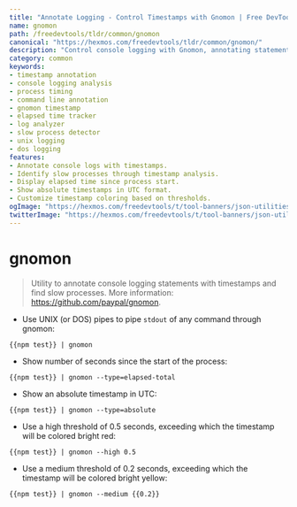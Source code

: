 ```yaml
---
title: "Annotate Logging - Control Timestamps with Gnomon | Free DevTools"
name: gnomon
path: /freedevtools/tldr/common/gnomon
canonical: "https://hexmos.com/freedevtools/tldr/common/gnomon/"
description: "Control console logging with Gnomon, annotating statements with timestamps to find slow processes. Free online tool, no registration required."
category: common
keywords:
- timestamp annotation
- console logging analysis
- process timing
- command line annotation
- gnomon timestamp
- elapsed time tracker
- log analyzer
- slow process detector
- unix logging
- dos logging
features:
- Annotate console logs with timestamps.
- Identify slow processes through timestamp analysis.
- Display elapsed time since process start.
- Show absolute timestamps in UTC format.
- Customize timestamp coloring based on thresholds.
ogImage: "https://hexmos.com/freedevtools/t/tool-banners/json-utilities-banner.png"
twitterImage: "https://hexmos.com/freedevtools/t/tool-banners/json-utilities-banner.png"
---
```


# gnomon

> Utility to annotate console logging statements with timestamps and find slow processes.
> More information: <https://github.com/paypal/gnomon>.

- Use UNIX (or DOS) pipes to pipe `stdout` of any command through gnomon:

`{{npm test}} | gnomon`

- Show number of seconds since the start of the process:

`{{npm test}} | gnomon --type=elapsed-total`

- Show an absolute timestamp in UTC:

`{{npm test}} | gnomon --type=absolute`

- Use a high threshold of 0.5 seconds, exceeding which the timestamp will be colored bright red:

`{{npm test}} | gnomon --high 0.5`

- Use a medium threshold of 0.2 seconds, exceeding which the timestamp will be colored bright yellow:

`{{npm test}} | gnomon --medium {{0.2}}`
